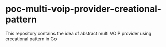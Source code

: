 # poc-multi-voip-provider-creational-pattern

This repository contains the idea of abstract multi VOIP provider using crceational pattern in Go
